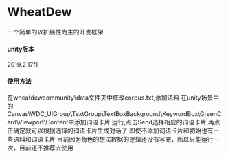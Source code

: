 # WheatDew
一个简单的以扩展性为主的开发框架
#### unity版本
2019.2.17f1
#### 使用方法
在wheatdewcommunity\data文件夹中修改corpus.txt,添加语料
在unity场景中的Canvas\WDC_UIGroup\TextGroup\TextBoxBackground\KeywordBox\GreenCard\Viewport\Content中添加词语卡片
运行,点击Send选择相应的词语卡片,再点击确定就可以根据选择的词语卡片生成对话了
即使不添加词语卡片和初始也有一些语料和词语卡片
目前因为角色的想法数据的逻辑还没有写完，所以只能运行一次，目前还不推荐去使用

